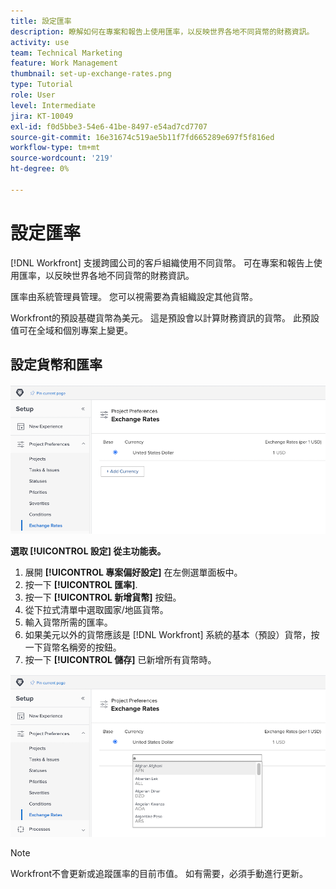```yaml
---
title: 設定匯率
description: 瞭解如何在專案和報告上使用匯率，以反映世界各地不同貨幣的財務資訊。
activity: use
team: Technical Marketing
feature: Work Management
thumbnail: set-up-exchange-rates.png
type: Tutorial
role: User
level: Intermediate
jira: KT-10049
exl-id: f0d5bbe3-54e6-41be-8497-e54ad7cd7707
source-git-commit: 16e31674c519ae5b11f7fd665289e697f5f816ed
workflow-type: tm+mt
source-wordcount: '219'
ht-degree: 0%

---
```


# 設定匯率

[!DNL Workfront] 支援跨國公司的客戶組織使用不同貨幣。 可在專案和報告上使用匯率，以反映世界各地不同貨幣的財務資訊。

匯率由系統管理員管理。 您可以視需要為貴組織設定其他貨幣。

Workfront的預設基礎貨幣為美元。 這是預設會以計算財務資訊的貨幣。 此預設值可在全域和個別專案上變更。

## 設定貨幣和匯率

![選取匯率的影像](assets/setting-up-finances-4.png)

**選取 [!UICONTROL 設定] 從主功能表。**

1. 展開 **[!UICONTROL 專案偏好設定]** 在左側選單面板中。
1. 按一下 **[!UICONTROL 匯率]**.
1. 按一下 **[!UICONTROL 新增貨幣]** 按鈕。
1. 從下拉式清單中選取國家/地區貨幣。
1. 輸入貨幣所需的匯率。
1. 如果美元以外的貨幣應該是 [!DNL Workfront] 系統的基本（預設）貨幣，按一下貨幣名稱旁的按鈕。
1. 按一下 **[!UICONTROL 儲存]** 已新增所有貨幣時。

![將貨幣新增至匯率清單的影像](assets/setting-up-finances-5.png)

>[!NOTE]
>
>Workfront不會更新或追蹤匯率的目前市值。 如有需要，必須手動進行更新。
